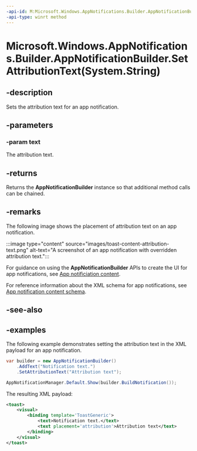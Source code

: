 ```yaml
---
-api-id: M:Microsoft.Windows.AppNotifications.Builder.AppNotificationBuilder.SetAttributionText(System.String)
-api-type: winrt method
---
```


# Microsoft.Windows.AppNotifications.Builder.AppNotificationBuilder.SetAttributionText(System.String)

<!--
public Microsoft.Windows.AppNotifications.Builder.AppNotificationBuilder SetAttributionText (string text);
-->


## -description

Sets the attribution text for an app notification.

## -parameters

### -param text

The attribution text.

## -returns

Returns the **AppNotificationBuilder** instance so that additional method calls can be chained.

## -remarks

The following image shows the placement of attribution text on an app notification.

:::image type="content" source="images/toast-content-attribution-text.png" alt-text="A screenshot of an app notification with overridden attribution text.":::

For guidance on using the **AppNotificationBuilder** APIs to create the UI for app notifications, see [App notificiation content](/windows/apps/design/shell/tiles-and-notifications/adaptive-interactive-toasts).

For reference information about the XML schema for app notifications, see [App notification content schema](/windows/apps/design/shell/tiles-and-notifications/toast-schema).

## -see-also

## -examples

The following example demonstrates setting the attribution text in the XML payload for an app notification.

```csharp
var builder = new AppNotificationBuilder()
    .AddText("Notification text.")
    .SetAttributionText("Attribution text");

AppNotificationManager.Default.Show(builder.BuildNotification());
```

The resulting XML payload:

```xml
<toast>
    <visual>
        <binding template='ToastGeneric'>
            <text>Notification text.</text>
            <text placement='attribution'>Attribution text</text>
        </binding>
    </visual>
</toast>
```



